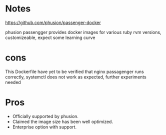 # Notes

https://github.com/phusion/passenger-docker

phusion passengger provides docker images for various ruby rvm versions, customizeable, expect some learning curve

# cons

This Dockerfile have yet to be verified that nginx passagenger runs correctly, systemctl does not work as expected, further experiments needed

# Pros

- Officially supported by phusion.
- Claimed the image size has been well optimized.
- Enterprise option with support.
